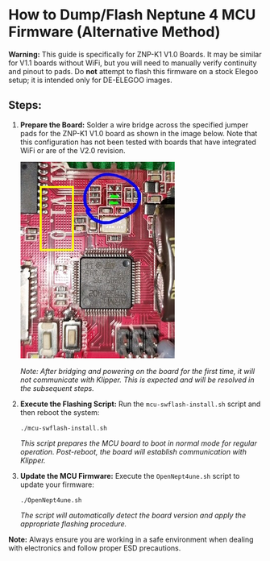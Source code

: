 # How to Dump/Flash Neptune 4 MCU Firmware (Alternative Method)

**Warning:** This guide is specifically for ZNP-K1 V1.0 Boards. It may be similar for V1.1 boards without WiFi, but you will need to manually verify continuity and pinout to pads. Do **not** attempt to flash this firmware on a stock Elegoo setup; it is intended only for DE-ELEGOO images.

## Steps:

1. **Prepare the Board:**
   Solder a wire bridge across the specified jumper pads for the ZNP-K1 V1.0 board as shown in the image below. Note that this configuration has not been tested with boards that have integrated WiFi or are of the V2.0 revision.

   ![Soldering Jumper Pads](/pictures/pads-bridge-version10.jpg)

   _Note: After bridging and powering on the board for the first time, it will not communicate with Klipper. This is expected and will be resolved in the subsequent steps._

2. **Execute the Flashing Script:**
   Run the `mcu-swflash-install.sh` script and then reboot the system:

   ```
   ./mcu-swflash-install.sh
   ```

   _This script prepares the MCU board to boot in normal mode for regular operation. Post-reboot, the board will establish communication with Klipper._

3. **Update the MCU Firmware:**
   Execute the `OpenNept4une.sh` script to update your firmware:
   ```
   ./OpenNept4une.sh
   ```
   _The script will automatically detect the board version and apply the appropriate flashing procedure._

**Note:** Always ensure you are working in a safe environment when dealing with electronics and follow proper ESD precautions.
